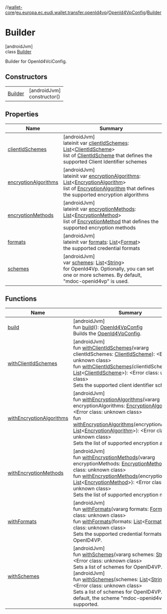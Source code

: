 //[wallet-core](../../../../index.md)/[eu.europa.ec.eudi.wallet.transfer.openId4vp](../../index.md)/[OpenId4VpConfig](../index.md)/[Builder](index.md)

# Builder

[androidJvm]\
class [Builder](index.md)

Builder for OpenId4VciConfig.

## Constructors

| | |
|---|---|
| [Builder](-builder.md) | [androidJvm]<br>constructor() |

## Properties

| Name | Summary |
|---|---|
| [clientIdSchemes](client-id-schemes.md) | [androidJvm]<br>lateinit var [clientIdSchemes](client-id-schemes.md): [List](https://kotlinlang.org/api/latest/jvm/stdlib/kotlin-stdlib/kotlin.collections/-list/index.html)&lt;[ClientIdScheme](../../-client-id-scheme/index.md)&gt;<br>list of [ClientIdScheme](../../-client-id-scheme/index.md) that defines the supported Client Identifier schemes |
| [encryptionAlgorithms](encryption-algorithms.md) | [androidJvm]<br>lateinit var [encryptionAlgorithms](encryption-algorithms.md): [List](https://kotlinlang.org/api/latest/jvm/stdlib/kotlin-stdlib/kotlin.collections/-list/index.html)&lt;[EncryptionAlgorithm](../../-encryption-algorithm/index.md)&gt;<br>list of [EncryptionAlgorithm](../../-encryption-algorithm/index.md) that defines the supported encryption algorithms |
| [encryptionMethods](encryption-methods.md) | [androidJvm]<br>lateinit var [encryptionMethods](encryption-methods.md): [List](https://kotlinlang.org/api/latest/jvm/stdlib/kotlin-stdlib/kotlin.collections/-list/index.html)&lt;[EncryptionMethod](../../-encryption-method/index.md)&gt;<br>list of [EncryptionMethod](../../-encryption-method/index.md) that defines the supported encryption methods |
| [formats](formats.md) | [androidJvm]<br>lateinit var [formats](formats.md): [List](https://kotlinlang.org/api/latest/jvm/stdlib/kotlin-stdlib/kotlin.collections/-list/index.html)&lt;[Format](../../-format/index.md)&gt;<br>the supported credential formats |
| [schemes](schemes.md) | [androidJvm]<br>var [schemes](schemes.md): [List](https://kotlinlang.org/api/latest/jvm/stdlib/kotlin-stdlib/kotlin.collections/-list/index.html)&lt;[String](https://kotlinlang.org/api/latest/jvm/stdlib/kotlin-stdlib/kotlin/-string/index.html)&gt;<br>for OpenId4Vp. Optionally, you can set one or more schemes. By default, &quot;mdoc-openid4vp&quot; is used. |

## Functions

| Name | Summary |
|---|---|
| [build](build.md) | [androidJvm]<br>fun [build](build.md)(): [OpenId4VpConfig](../index.md)<br>Builds the [OpenId4VpConfig](../index.md). |
| [withClientIdSchemes](with-client-id-schemes.md) | [androidJvm]<br>fun [withClientIdSchemes](with-client-id-schemes.md)(vararg clientIdSchemes: [ClientIdScheme](../../-client-id-scheme/index.md)): &lt;Error class: unknown class&gt;<br>fun [withClientIdSchemes](with-client-id-schemes.md)(clientIdSchemes: [List](https://kotlinlang.org/api/latest/jvm/stdlib/kotlin-stdlib/kotlin.collections/-list/index.html)&lt;[ClientIdScheme](../../-client-id-scheme/index.md)&gt;): &lt;Error class: unknown class&gt;<br>Sets the supported client identifier schemes. |
| [withEncryptionAlgorithms](with-encryption-algorithms.md) | [androidJvm]<br>fun [withEncryptionAlgorithms](with-encryption-algorithms.md)(vararg encryptionAlgorithms: [EncryptionAlgorithm](../../-encryption-algorithm/index.md)): &lt;Error class: unknown class&gt;<br>fun [withEncryptionAlgorithms](with-encryption-algorithms.md)(encryptionAlgorithms: [List](https://kotlinlang.org/api/latest/jvm/stdlib/kotlin-stdlib/kotlin.collections/-list/index.html)&lt;[EncryptionAlgorithm](../../-encryption-algorithm/index.md)&gt;): &lt;Error class: unknown class&gt;<br>Sets the list of supported encryption algorithms. |
| [withEncryptionMethods](with-encryption-methods.md) | [androidJvm]<br>fun [withEncryptionMethods](with-encryption-methods.md)(vararg encryptionMethods: [EncryptionMethod](../../-encryption-method/index.md)): &lt;Error class: unknown class&gt;<br>fun [withEncryptionMethods](with-encryption-methods.md)(encryptionMethods: [List](https://kotlinlang.org/api/latest/jvm/stdlib/kotlin-stdlib/kotlin.collections/-list/index.html)&lt;[EncryptionMethod](../../-encryption-method/index.md)&gt;): &lt;Error class: unknown class&gt;<br>Sets the list of supported encryption methods. |
| [withFormats](with-formats.md) | [androidJvm]<br>fun [withFormats](with-formats.md)(vararg formats: [Format](../../-format/index.md)): &lt;Error class: unknown class&gt;<br>fun [withFormats](with-formats.md)(formats: [List](https://kotlinlang.org/api/latest/jvm/stdlib/kotlin-stdlib/kotlin.collections/-list/index.html)&lt;[Format](../../-format/index.md)&gt;): &lt;Error class: unknown class&gt;<br>Sets the supported credential formats for the OpenID4VP. |
| [withSchemes](with-schemes.md) | [androidJvm]<br>fun [withSchemes](with-schemes.md)(vararg schemes: [String](https://kotlinlang.org/api/latest/jvm/stdlib/kotlin-stdlib/kotlin/-string/index.html)): &lt;Error class: unknown class&gt;<br>Sets a list of schemes for OpenID4VP.<br>[androidJvm]<br>fun [withSchemes](with-schemes.md)(schemes: [List](https://kotlinlang.org/api/latest/jvm/stdlib/kotlin-stdlib/kotlin.collections/-list/index.html)&lt;[String](https://kotlinlang.org/api/latest/jvm/stdlib/kotlin-stdlib/kotlin/-string/index.html)&gt;): &lt;Error class: unknown class&gt;<br>Sets a list of schemes for OpenID4VP. By default, the scheme &quot;mdoc-openid4vp&quot; is supported. |
